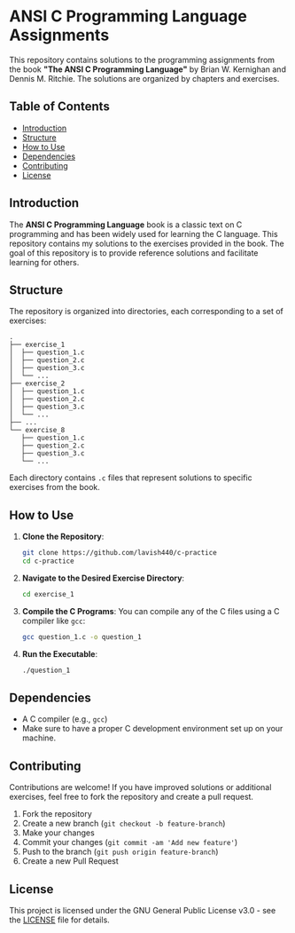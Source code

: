 # ANSI C Programming Language Assignments

This repository contains solutions to the programming assignments from the book **"The ANSI C Programming Language"** by Brian W. Kernighan and Dennis M. Ritchie. The solutions are organized by chapters and exercises.

## Table of Contents

- [Introduction](#introduction)
- [Structure](#structure)
- [How to Use](#how-to-use)
- [Dependencies](#dependencies)
- [Contributing](#contributing)
- [License](#license)

## Introduction

The **ANSI C Programming Language** book is a classic text on C programming and has been widely used for learning the C language. This repository contains my solutions to the exercises provided in the book. The goal of this repository is to provide reference solutions and facilitate learning for others.

## Structure

The repository is organized into directories, each corresponding to a set of exercises:

```
.
├── exercise_1
│  ├── question_1.c
│  ├── question_2.c
│  ├── question_3.c
│  └── ...
├── exercise_2
│  ├── question_1.c
│  ├── question_2.c
│  ├── question_3.c
│  └── ...
├── ...
└── exercise_8
   ├── question_1.c
   ├── question_2.c
   ├── question_3.c
   └── ...

```

Each directory contains `.c` files that represent solutions to specific exercises from the book.

## How to Use

1. **Clone the Repository**:

   ```sh
   git clone https://github.com/lavish440/c-practice
   cd c-practice
   ```

2. **Navigate to the Desired Exercise Directory**:

   ```sh
   cd exercise_1
   ```

3. **Compile the C Programs**:
   You can compile any of the C files using a C compiler like `gcc`:

   ```sh
   gcc question_1.c -o question_1
   ```

4. **Run the Executable**:
   ```sh
   ./question_1
   ```

## Dependencies

- A C compiler (e.g., `gcc`)
- Make sure to have a proper C development environment set up on your machine.

## Contributing

Contributions are welcome! If you have improved solutions or additional exercises, feel free to fork the repository and create a pull request.

1. Fork the repository
2. Create a new branch (`git checkout -b feature-branch`)
3. Make your changes
4. Commit your changes (`git commit -am 'Add new feature'`)
5. Push to the branch (`git push origin feature-branch`)
6. Create a new Pull Request

## License

This project is licensed under the GNU General Public License v3.0 - see the [LICENSE](LICENSE) file for details.
